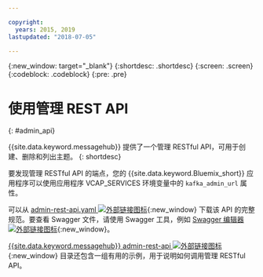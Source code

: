 ```yaml
---

copyright:
  years: 2015, 2019
lastupdated: "2018-07-05"

---
```


{:new_window: target="_blank"}
{:shortdesc: .shortdesc}
{:screen: .screen}
{:codeblock: .codeblock}
{:pre: .pre}

# 使用管理 REST API
{: #admin_api}

{{site.data.keyword.messagehub}} 提供了一个管理 RESTful API，可用于创建、删除和列出主题。
{: shortdesc}

要发现管理 RESTful API 的端点，您的 {{site.data.keyword.Bluemix_short}} 应用程序可以使用应用程序 VCAP_SERVICES 环境变量中的
`kafka_admin_url` 属性。

可以从 [admin-rest-api.yaml ![外部链接图标](../../icons/launch-glyph.svg "外部链接图标")](https://github.com/ibm-messaging/event-streams-docs/blob/master/admin-rest-api/admin-rest-api.yaml){:new_window} 下载该 API 的完整规范。要查看 Swagger 文件，请使用 Swagger 工具，例如 [Swagger 编辑器 ![外部链接图标](../../icons/launch-glyph.svg " 外部链接图标")](http://editor.swagger.io/#/){:new_window}。

[{{site.data.keyword.messagehub}} admin-rest-api ![外部链接图标](../../icons/launch-glyph.svg "外部链接图标")](https://github.com/ibm-messaging/event-streams-docs/tree/master/admin-rest-api){:new_window} 目录还包含一组有用的示例，用于说明如何调用管理 RESTful API。



